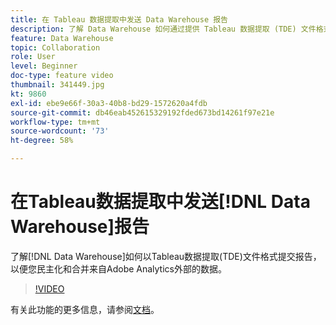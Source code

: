 ```yaml
---
title: 在 Tableau 数据提取中发送 Data Warehouse 报告
description: 了解 Data Warehouse 如何通过提供 Tableau 数据提取 (TDE) 文件格式的报告，让您可以民主化和合并来自 Adobe Analytics 外部的数据。
feature: Data Warehouse
topic: Collaboration
role: User
level: Beginner
doc-type: feature video
thumbnail: 341449.jpg
kt: 9860
exl-id: ebe9e66f-30a3-40b8-bd29-1572620a4fdb
source-git-commit: db46eab452615329192fded673bd14261f97e21e
workflow-type: tm+mt
source-wordcount: '73'
ht-degree: 58%

---
```


# 在Tableau数据提取中发送[!DNL Data Warehouse]报告

了解[!DNL Data Warehouse]如何以Tableau数据提取(TDE)文件格式提交报告，以便您民主化和合并来自Adobe Analytics外部的数据。

>[!VIDEO](https://video.tv.adobe.com/v/341449/?quality=12&learn=on)

有关此功能的更多信息，请参阅[文档](https://experienceleague.adobe.com/zh-hans/docs/analytics/export/data-warehouse/t-tableau)。

